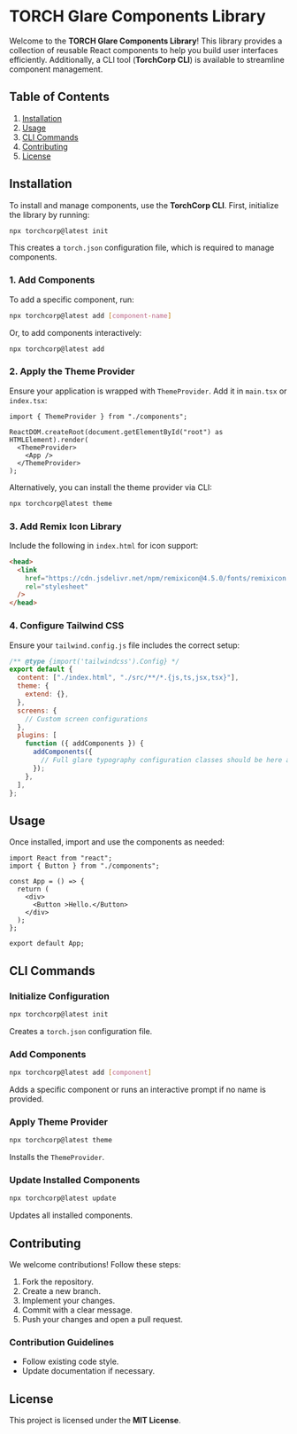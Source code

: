 # TORCH Glare Components Library

Welcome to the **TORCH Glare Components Library**! This library provides a collection of reusable React components to help you build user interfaces efficiently. Additionally, a CLI tool (**TorchCorp CLI**) is available to streamline component management.

## Table of Contents

1. [Installation](#installation)
2. [Usage](#usage)
3. [CLI Commands](#cli-commands)
4. [Contributing](#contributing)
5. [License](#license)

## Installation

To install and manage components, use the **TorchCorp CLI**. First, initialize the library by running:

```sh
npx torchcorp@latest init
```

This creates a `torch.json` configuration file, which is required to manage components.

### 1. Add Components
To add a specific component, run:

```sh
npx torchcorp@latest add [component-name]
```

Or, to add components interactively:

```sh
npx torchcorp@latest add
```

### 2. Apply the Theme Provider
Ensure your application is wrapped with `ThemeProvider`. Add it in `main.tsx` or `index.tsx`:

```tsx
import { ThemeProvider } from "./components";

ReactDOM.createRoot(document.getElementById("root") as HTMLElement).render(
  <ThemeProvider>
    <App />
  </ThemeProvider>
);
```

Alternatively, you can install the theme provider via CLI:

```sh
npx torchcorp@latest theme
```

### 3. Add Remix Icon Library
Include the following in `index.html` for icon support:

```html
<head>
  <link
    href="https://cdn.jsdelivr.net/npm/remixicon@4.5.0/fonts/remixicon.css"
    rel="stylesheet"
  />
</head>
```

### 4. Configure Tailwind CSS
Ensure your `tailwind.config.js` file includes the correct setup:

```js
/** @type {import('tailwindcss').Config} */
export default {
  content: ["./index.html", "./src/**/*.{js,ts,jsx,tsx}"],
  theme: {
    extend: {},
  },
  screens: {
    // Custom screen configurations
  },
  plugins: [
    function ({ addComponents }) {
      addComponents({
        // Full glare typography configuration classes should be here after run the init command.
      });
    },
  ],
};
```

## Usage

Once installed, import and use the components as needed:

```tsx
import React from "react";
import { Button } from "./components";

const App = () => {
  return (
    <div>
      <Button >Hello.</Button>
    </div>
  );
};

export default App;
```

## CLI Commands

### Initialize Configuration
```sh
npx torchcorp@latest init
```
Creates a `torch.json` configuration file.

### Add Components
```sh
npx torchcorp@latest add [component]
```
Adds a specific component or runs an interactive prompt if no name is provided.

### Apply Theme Provider
```sh
npx torchcorp@latest theme
```
Installs the `ThemeProvider`.

### Update Installed Components
```sh
npx torchcorp@latest update
```
Updates all installed components.

## Contributing

We welcome contributions! Follow these steps:

1. Fork the repository.
2. Create a new branch.
3. Implement your changes.
4. Commit with a clear message.
5. Push your changes and open a pull request.

### Contribution Guidelines
- Follow existing code style.
- Update documentation if necessary.

## License

This project is licensed under the **MIT License**.

